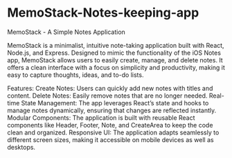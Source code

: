 # MemoStack-Notes-keeping-app

MemoStack - A Simple Notes Application

MemoStack is a minimalist, intuitive note-taking application built with React, Node.js, and Express. Designed to mimic the functionality of the iOS Notes app, MemoStack allows users to easily create, manage, and delete notes. It offers a clean interface with a focus on simplicity and productivity, making it easy to capture thoughts, ideas, and to-do lists.

Features:
Create Notes: Users can quickly add new notes with titles and content.
Delete Notes: Easily remove notes that are no longer needed.
Real-time State Management: The app leverages React’s state and hooks to manage notes dynamically, ensuring that changes are reflected instantly.
Modular Components: The application is built with reusable React components like Header, Footer, Note, and CreateArea to keep the code clean and organized.
Responsive UI: The application adapts seamlessly to different screen sizes, making it accessible on mobile devices as well as desktops.
